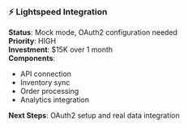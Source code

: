### ⚡ Lightspeed Integration
**Status**: Mock mode, OAuth2 configuration needed  
**Priority**: HIGH  
**Investment**: $15K over 1 month  
**Components**:
- API connection
- Inventory sync
- Order processing
- Analytics integration

**Next Steps**: OAuth2 setup and real data integration
